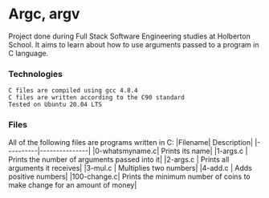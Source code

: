 # Argc, argv

Project done during Full Stack Software Engineering studies at Holberton School. It aims to learn about how to use arguments passed to a program in C language.
### Technologies

    C files are compiled using gcc 4.8.4
    C files are written according to the C90 standard
    Tested on Ubuntu 20.04 LTS

### Files

All of the following files are programs written in C:
|Filename| 	Description|
|----------|---------------|
|0-whatsmyname.c| 	Prints its name|
|1-args.c |	Prints the number of arguments passed into it|
|2-args.c |	Prints all arguments it receives|
|3-mul.c |	Multiplies two numbers|
|4-add.c |	Adds positive numbers|
|100-change.c| 	Prints the minimum number of coins to make change for an amount of money|
